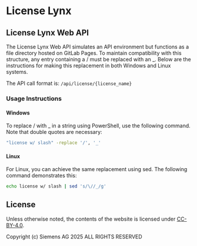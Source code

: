 # License Lynx

## License Lynx Web API

The License Lynx Web API simulates an API environment but functions as a file directory hosted on GitLab Pages. 
To maintain compatibility with this structure, any entry containing a / must be replaced with an _. 
Below are the instructions for making this replacement in both Windows and Linux systems.

The API call format is: `/api/license/{license_name}`


### Usage Instructions
#### Windows
To replace / with _ in a string using PowerShell, use the following command. Note that double quotes are necessary:

```bash
"license w/ slash" -replace '/', '_'
```

#### Linux
For Linux, you can achieve the same replacement using sed. The following command demonstrates this:

```bash
echo license w/ slash | sed 's/\//_/g'
```

## License

Unless otherwise noted, the contents of the website is licensed under [CC-BY-4.0](LICENSE.md).

Copyright (c) Siemens AG 2025 ALL RIGHTS RESERVED